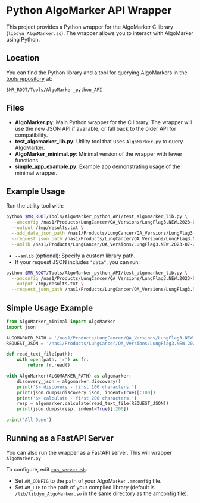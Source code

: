 # Python AlgoMarker API Wrapper

This project provides a Python wrapper for the AlgoMarker C library (`libdyn_AlgoMarker.so`). The wrapper allows you to interact with AlgoMarker using Python.

## Location

You can find the Python library and a tool for querying AlgoMarkers in the [tools repository](https://github.com/Medial-EarlySign/MR_Tools) at:

```
$MR_ROOT/Tools/AlgoMarker_python_API
```

## Files

- **AlgoMarker.py**: Main Python wrapper for the C library. The wrapper will use the new JSON API if available, or fall back to the older API for compatibility.
- **test_algomarker_lib.py**: Utility tool that uses `AlgoMarker.py` to query AlgoMarker.
- **AlgoMarker_minimal.py**: Minimal version of the wrapper with fewer functions.
- **simple_app_example.py**: Example app demonstrating usage of the minimal wrapper.

## Example Usage

Run the utility tool with:

```bash
python $MR_ROOT/Tools/AlgoMarker_python_API/test_algomarker_lib.py \
  --amconfig /nas1/Products/LungCancer/QA_Versions/LungFlag3.NEW.2023-07-26.With_ButWhy/lungflag.amconfig \
  --output /tmp/results.txt \
  --add_data_json_path /nas1/Products/LungCancer/QA_Versions/LungFlag3.NEW.2023-07-26.With_ButWhy/examples/data.single.json \
  --request_json_path /nas1/Products/LungCancer/QA_Versions/LungFlag3.NEW.2023-07-26.With_ButWhy/examples/req.single.json \
  --amlib /nas1/Products/LungCancer/QA_Versions/LungFlag3.NEW.2023-07-26.With_ButWhy/lib/libdyn_AlgoMarker.so
```

- `--amlib` (optional): Specify a custom library path.
- If your request JSON includes `"data"`, you can run:

```bash
python $MR_ROOT/Tools/AlgoMarker_python_API/test_algomarker_lib.py \
  --amconfig /nas1/Products/LungCancer/QA_Versions/LungFlag3.NEW.2023-07-26.With_ButWhy/lungflag.amconfig \
  --output /tmp/results.txt \
  --request_json_path /nas1/Products/LungCancer/QA_Versions/LungFlag3.NEW.2023-07-26.With_ButWhy/examples/req.full.json
```

## Simple Usage Example

```python
from AlgoMarker_minimal import AlgoMarker
import json

ALGOMARKER_PATH = '/nas1/Products/LungCancer/QA_Versions/LungFlag3.NEW.2023-07-26.With_ButWhy/lungflag.amconfig'
REQUEST_JSON = '/nas1/Products/LungCancer/QA_Versions/LungFlag3.NEW.2023-07-26.With_ButWhy/examples/req.full.json'

def read_text_file(path):
    with open(path, 'r') as fr:
        return fr.read()

with AlgoMarker(ALGOMARKER_PATH) as algomarker:
    discovery_json = algomarker.discovery()
    print('$> discovery - first 100 characters:')
    print(json.dumps(discovery_json, indent=True)[:100])
    print('$> calculate - first 200 characters:')
    resp = algomarker.calculate(read_text_file(REQUEST_JSON))
    print(json.dumps(resp, indent=True)[:200])

print('All Done')
```

## Running as a FastAPI Server

You can also run the wrapper as a FastAPI server.
This will wrapper `AlgoMarker.py`

To configure, edit [`run_server.sh`](https://github.com/Medial-EarlySign/MR_Tools/blob/main/AlgoMarker_python_API/run_server.sh):

- Set `AM_CONFIG` to the path of your AlgoMarker `.amconfig` file.
- Set `AM_LIB` to the path of your compiled library (default is `/lib/libdyn_AlgoMarker.so` in the same directory as the amconfig file).
